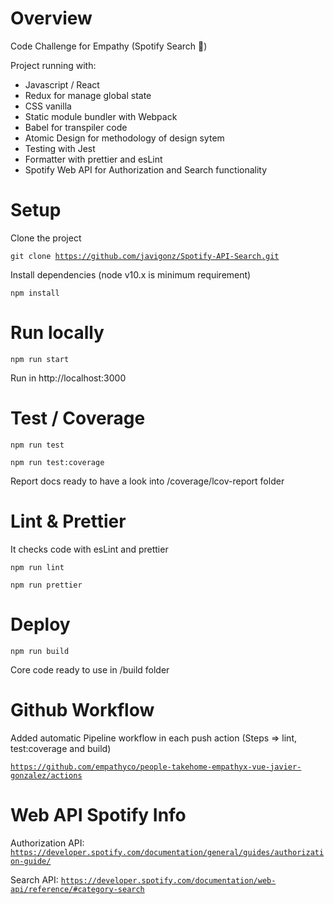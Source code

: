 # Overview

Code Challenge for Empathy (Spotify Search :musical_note:)

Project running with:

- Javascript / React
- Redux for manage global state
- CSS vanilla
- Static module bundler with Webpack
- Babel for transpiler code
- Atomic Design for methodology of design sytem
- Testing with Jest
- Formatter with prettier and esLint
- Spotify Web API for Authorization and Search functionality

# Setup

Clone the project

<code>git clone https://github.com/javigonz/Spotify-API-Search.git
</code>

Install dependencies (node v10.x is minimum requirement)

<code>npm install</code>

# Run locally

<code>npm run start</code>

Run in http://localhost:3000

# Test / Coverage

<code>npm run test</code>

<code>npm run test:coverage</code>

Report docs ready to have a look into /coverage/lcov-report folder

# Lint & Prettier

It checks code with esLint and prettier

<code>npm run lint</code>

<code>npm run prettier</code>

# Deploy

<code>npm run build</code>

Core code ready to use in /build folder

# Github Workflow

Added automatic Pipeline workflow in each push action (Steps => lint, test:coverage and build)

<code>https://github.com/empathyco/people-takehome-empathyx-vue-javier-gonzalez/actions</code>

# Web API Spotify Info

Authorization API: <code>https://developer.spotify.com/documentation/general/guides/authorization-guide/</code>

Search API: <code>https://developer.spotify.com/documentation/web-api/reference/#category-search</code>
